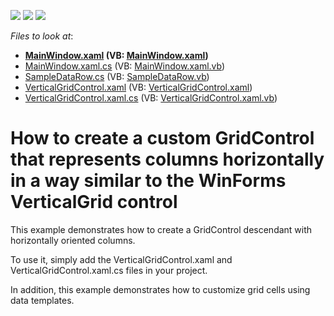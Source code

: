 <!-- default badges list -->
![](https://img.shields.io/endpoint?url=https://codecentral.devexpress.com/api/v1/VersionRange/128649200/12.2.6%2B)
[![](https://img.shields.io/badge/Open_in_DevExpress_Support_Center-FF7200?style=flat-square&logo=DevExpress&logoColor=white)](https://supportcenter.devexpress.com/ticket/details/E4630)
[![](https://img.shields.io/badge/📖_How_to_use_DevExpress_Examples-e9f6fc?style=flat-square)](https://docs.devexpress.com/GeneralInformation/403183)
<!-- default badges end -->
<!-- default file list -->
*Files to look at*:

* **[MainWindow.xaml](./CS/dxExample/MainWindow.xaml) (VB: [MainWindow.xaml](./VB/dxExample/MainWindow.xaml))**
* [MainWindow.xaml.cs](./CS/dxExample/MainWindow.xaml.cs) (VB: [MainWindow.xaml.vb](./VB/dxExample/MainWindow.xaml.vb))
* [SampleDataRow.cs](./CS/dxExample/SampleDataRow.cs) (VB: [SampleDataRow.vb](./VB/dxExample/SampleDataRow.vb))
* [VerticalGridControl.xaml](./CS/dxExample/VGrid/VerticalGridControl.xaml) (VB: [VerticalGridControl.xaml](./VB/dxExample/VGrid/VerticalGridControl.xaml))
* [VerticalGridControl.xaml.cs](./CS/dxExample/VGrid/VerticalGridControl.xaml.cs) (VB: [VerticalGridControl.xaml.vb](./VB/dxExample/VGrid/VerticalGridControl.xaml.vb))
<!-- default file list end -->
# How to create a custom GridControl that represents columns horizontally in a way similar to the WinForms VerticalGrid control


<p>This example demonstrates how to create a GridControl descendant with horizontally oriented columns.</p><p>To use it, simply add the VerticalGridControl.xaml and VerticalGridControl.xaml.cs files in your project.<br />
</p><p>In addition, this example demonstrates how to customize grid cells using data templates.</p>

<br/>


